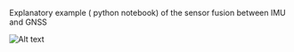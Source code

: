 Explanatory example ( python notebook) of the sensor fusion between IMU and GNSS 

![Alt text](https://github.com/astroteo/IMU-GNSS-Sensor-Fusion/blob/main/img/donwnload.png?raw=true)
